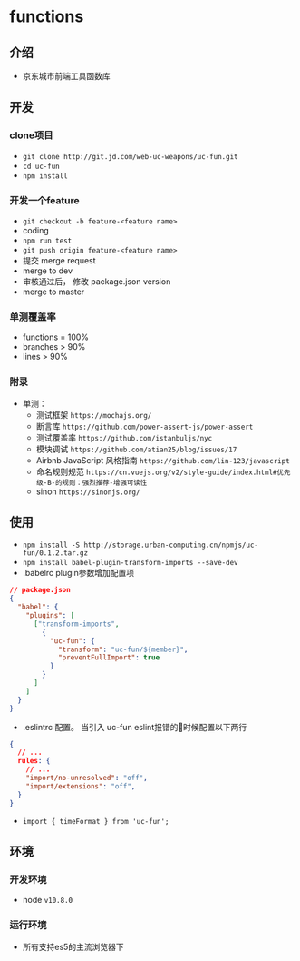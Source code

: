 # functions

## 介绍
- 京东城市前端工具函数库

## 开发
### clone项目
- `git clone http://git.jd.com/web-uc-weapons/uc-fun.git`
- `cd uc-fun`
- `npm install`

### 开发一个feature
- `git checkout -b feature-<feature name>`
- coding
- `npm run test`
- `git push origin feature-<feature name>`
- 提交 merge request
- merge to dev
- 审核通过后， 修改 package.json version
- merge to master

### 单测覆盖率
- functions = 100%
- branches > 90%
- lines > 90%

### 附录
- 单测：
  - 测试框架 `https://mochajs.org/`
  - 断言库 `https://github.com/power-assert-js/power-assert`
  - 测试覆盖率 `https://github.com/istanbuljs/nyc`
  - 模块调试 `https://github.com/atian25/blog/issues/17 `
  - Airbnb JavaScript 风格指南 `https://github.com/lin-123/javascript `
  - 命名规则规范 `https://cn.vuejs.org/v2/style-guide/index.html#优先级-B-的规则：强烈推荐-增强可读性 `
  - sinon `https://sinonjs.org/ `


## 使用
- `npm install -S http://storage.urban-computing.cn/npmjs/uc-fun/0.1.2.tar.gz`
- `npm install babel-plugin-transform-imports --save-dev `
-  .babelrc plugin参数增加配置项
```json
// package.json
{
  "babel": {
    "plugins": [
      ["transform-imports",
        {
          "uc-fun": {
            "transform": "uc-fun/${member}",
            "preventFullImport": true
          }
        }
      ]
    ]
  }
}
```
- .eslintrc 配置。 当引入 uc-fun eslint报错的时候配置以下两行
```json
{
  // ...
  rules: {
    // ...
    "import/no-unresolved": "off",
    "import/extensions": "off",
  }
}

```
- `import { timeFormat } from 'uc-fun'; `

## 环境
### 开发环境
- node `v10.8.0`

### 运行环境
- 所有支持es5的主流浏览器下
